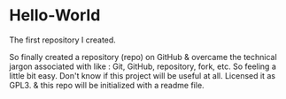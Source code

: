 # Hello-World
The first repository I created.

So finally created a repository (repo) on GitHub & overcame the technical jargon associated with like : Git, GitHub, repository, fork, etc. So feeling a little bit easy.
Don't know if this project will be useful at all.
Licensed it as GPL3.
& this repo will be initialized with a readme file.
